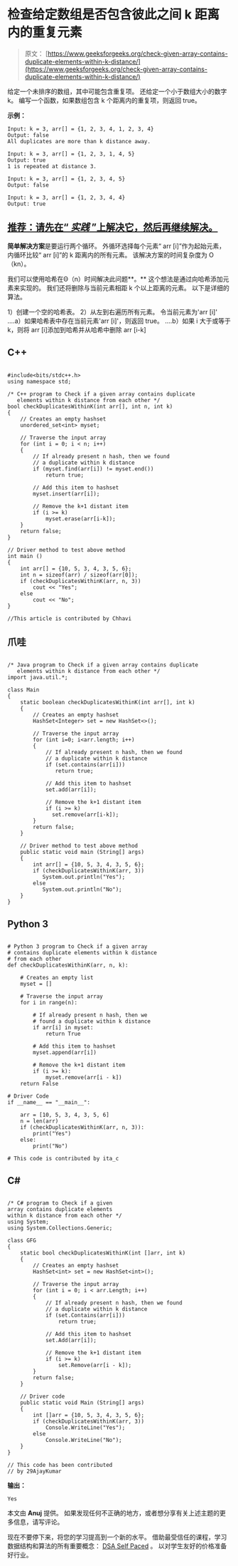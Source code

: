 # 检查给定数组是否包含彼此之间 k 距离内的重复元素

> 原文： [https://www.geeksforgeeks.org/check-given-array-contains-duplicate-elements-within-k-distance/](https://www.geeksforgeeks.org/check-given-array-contains-duplicate-elements-within-k-distance/)

给定一个未排序的数组，其中可能包含重复项。 还给定一个小于数组大小的数字 k。 编写一个函数，如果数组包含 k 个距离内的重复项，则返回 true。

**示例：**

```
Input: k = 3, arr[] = {1, 2, 3, 4, 1, 2, 3, 4}
Output: false
All duplicates are more than k distance away.

Input: k = 3, arr[] = {1, 2, 3, 1, 4, 5}
Output: true
1 is repeated at distance 3.

Input: k = 3, arr[] = {1, 2, 3, 4, 5}
Output: false

Input: k = 3, arr[] = {1, 2, 3, 4, 4}
Output: true
```

## [推荐：请先在“ ***<u>实践</u>*** ”上解决它，然后再继续解决。](https://practice.geeksforgeeks.org/problems/professor-and-parties/0)

**简单解决方案**是要运行两个循环。 外循环选择每个元素“ arr [i]”作为起始元素，内循环比较“ arr [i]”的 k 距离内的所有元素。 该解决方案的时间复杂度为 O（kn）。

我们可以使用哈希在Θ（n）时间解决此问题**。** 这个想法是通过向哈希添加元素来实现的。 我们还将删除与当前元素相距 k 个以上距离的元素。 以下是详细的算法。

1）创建一个空的哈希表。
2）从左到右遍历所有元素。 令当前元素为'arr [i]'
….a）如果哈希表中存在当前元素'arr [i]'，则返回 true。
….b）如果 i 大于或等于 k，则将 arr [i]添加到哈希并从哈希中删除 arr [i-k]

## C++ 

```

#include<bits/stdc++.h> 
using namespace std; 

/* C++ program to Check if a given array contains duplicate 
   elements within k distance from each other */
bool checkDuplicatesWithinK(int arr[], int n, int k) 
{ 
    // Creates an empty hashset 
    unordered_set<int> myset; 

    // Traverse the input array 
    for (int i = 0; i < n; i++) 
    { 
        // If already present n hash, then we found 
        // a duplicate within k distance 
        if (myset.find(arr[i]) != myset.end()) 
            return true; 

        // Add this item to hashset 
        myset.insert(arr[i]); 

        // Remove the k+1 distant item 
        if (i >= k) 
            myset.erase(arr[i-k]); 
    } 
    return false; 
} 

// Driver method to test above method 
int main () 
{ 
    int arr[] = {10, 5, 3, 4, 3, 5, 6}; 
    int n = sizeof(arr) / sizeof(arr[0]); 
    if (checkDuplicatesWithinK(arr, n, 3)) 
        cout << "Yes"; 
    else
        cout << "No"; 
} 

//This article is contributed by Chhavi 

```

## 爪哇

```

/* Java program to Check if a given array contains duplicate  
   elements within k distance from each other */
import java.util.*; 

class Main 
{ 
    static boolean checkDuplicatesWithinK(int arr[], int k) 
    { 
        // Creates an empty hashset 
        HashSet<Integer> set = new HashSet<>(); 

        // Traverse the input array 
        for (int i=0; i<arr.length; i++) 
        { 
            // If already present n hash, then we found  
            // a duplicate within k distance 
            if (set.contains(arr[i])) 
               return true; 

            // Add this item to hashset 
            set.add(arr[i]); 

            // Remove the k+1 distant item 
            if (i >= k) 
              set.remove(arr[i-k]); 
        } 
        return false; 
    } 

    // Driver method to test above method 
    public static void main (String[] args) 
    { 
        int arr[] = {10, 5, 3, 4, 3, 5, 6}; 
        if (checkDuplicatesWithinK(arr, 3)) 
           System.out.println("Yes"); 
        else
           System.out.println("No"); 
    } 
}

```

## Python 3

```

# Python 3 program to Check if a given array  
# contains duplicate elements within k distance 
# from each other  
def checkDuplicatesWithinK(arr, n, k): 

    # Creates an empty list 
    myset = [] 

    # Traverse the input array 
    for i in range(n): 

        # If already present n hash, then we  
        # found a duplicate within k distance 
        if arr[i] in myset: 
            return True

        # Add this item to hashset 
        myset.append(arr[i]) 

        # Remove the k+1 distant item 
        if (i >= k): 
            myset.remove(arr[i - k]) 
    return False

# Driver Code 
if __name__ == "__main__": 

    arr = [10, 5, 3, 4, 3, 5, 6] 
    n = len(arr) 
    if (checkDuplicatesWithinK(arr, n, 3)): 
        print("Yes") 
    else: 
        print("No") 

# This code is contributed by ita_c 

```

## C# 

```

/* C# program to Check if a given 
array contains duplicate elements  
within k distance from each other */
using System; 
using System.Collections.Generic; 

class GFG 
{ 
    static bool checkDuplicatesWithinK(int []arr, int k) 
    { 
        // Creates an empty hashset 
        HashSet<int> set = new HashSet<int>(); 

        // Traverse the input array 
        for (int i = 0; i < arr.Length; i++) 
        { 
            // If already present n hash, then we found  
            // a duplicate within k distance 
            if (set.Contains(arr[i])) 
                return true; 

            // Add this item to hashset 
            set.Add(arr[i]); 

            // Remove the k+1 distant item 
            if (i >= k) 
                set.Remove(arr[i - k]); 
        } 
        return false; 
    } 

    // Driver code 
    public static void Main (String[] args) 
    { 
        int []arr = {10, 5, 3, 4, 3, 5, 6}; 
        if (checkDuplicatesWithinK(arr, 3)) 
            Console.WriteLine("Yes"); 
        else
            Console.WriteLine("No"); 
    } 
} 

// This code has been contributed 
// by 29AjayKumar 

```

**输出：**

```
Yes
```

本文由 **Anuj** 提供。 如果发现任何不正确的地方，或者想分享有关上述主题的更多信息，请写评论。

现在不要停下来，将您的学习提高到一个新的水平。 借助最受信任的课程，学习数据结构和算法的所有重要概念： [DSA Self Paced](https://practice.geeksforgeeks.org/courses/dsa-self-paced?utm_source=geeksforgeeks&utm_medium=article&utm_campaign=gfg_article_dsa_content_bottom) 。 以对学生友好的价格准备好行业。